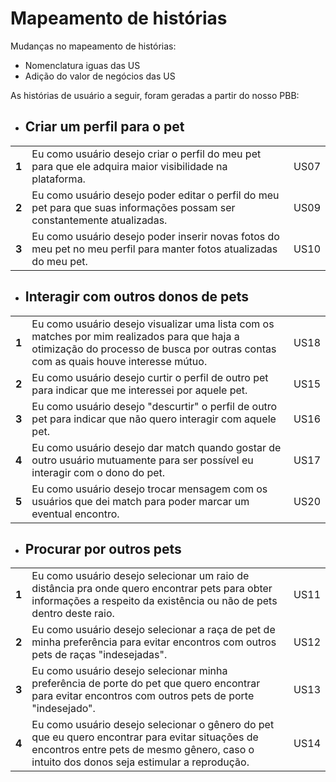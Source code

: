 # Mapeamento de histórias
Mudanças no mapeamento de histórias:
* Nomenclatura iguas das US
* Adição do valor de negócios das US

As histórias de usuário a seguir, foram geradas a partir do nosso PBB:

* ## Criar um perfil para o pet
<table>
  <tr>
    <td> <b> 1 </b> </td> 
    <td> Eu como usuário desejo criar o perfil do meu pet para que ele adquira maior visibilidade na plataforma.
<td>US07</td> 
  </tr>
  <tr>
    <td> <b> 2 </b> </td> 
    <td> Eu como usuário desejo poder editar o perfil do meu pet para que suas informações possam ser constantemente atualizadas.
 <td>US09</td> 
  </tr>
  <tr>
    <td> <b> 3 </b> </td> 
    <td> Eu como usuário desejo poder inserir novas fotos do meu pet no meu perfil para manter fotos atualizadas do meu pet. <td>US10</td> 
  </tr>
  
  </table>

* ## Interagir com outros donos de pets 
<table>
  <tr>
    <td> <b> 1 </b> </td> 
    <td> Eu como usuário desejo visualizar uma lista com os matches por mim realizados para que haja a otimização do processo de busca por outras contas com as quais houve interesse mútuo. <td>US18</td> 
  </tr>
  <tr>
    <td> <b> 2 </b> </td> 
    <td> Eu como usuário desejo curtir o perfil de outro pet para indicar que me interessei por aquele pet. <td>US15</td> 
  </tr>
  <tr>
    <td> <b> 3 </b> </td> 
    <td> Eu como usuário desejo "descurtir" o perfil de outro pet para indicar que não quero interagir com aquele pet. <td>US16</td> 
  </tr>
  <tr>
    <td> <b> 4 </b> </td> 
    <td> Eu como usuário desejo dar match quando gostar de outro usuário mutuamente para ser possível eu interagir com o dono do pet. <td>US17</td> 
  </tr>
  <tr>
    <td> <b> 5 </b> </td> 
    <td> Eu como usuário desejo trocar mensagem com os usuários que dei match para poder marcar um eventual encontro. <td>US20</td> 
  </tr>
  </table>

* ## Procurar por outros pets
<table>
  <tr>
    <td> <b> 1 </b> </td> 
    <td> Eu como usuário desejo selecionar um raio de distância pra onde quero encontrar pets para obter informações a respeito da existência ou não de pets dentro deste raio. <td>US11</td> 
  </tr>
  <tr>
    <td> <b> 2 </b> </td> 
    <td> Eu como usuário desejo selecionar a raça de pet de minha preferência para evitar encontros com outros pets de raças "indesejadas". <td>US12</td> 
  </tr>
  <tr>
    <td> <b> 3 </b> </td> 
    <td> Eu como usuário desejo selecionar minha preferência de porte do pet que quero encontrar para evitar encontros com outros pets de porte "indesejado".  <td>US13</td> 
  </tr>
  <tr>
    <td> <b> 4 </b> </td> 
    <td> Eu como usuário desejo selecionar o gênero do pet que eu quero encontrar para evitar situações de encontros entre pets de mesmo gênero, caso o intuito dos donos seja estimular a reprodução. <td>US14</td> 
  </tr>
  </table>
